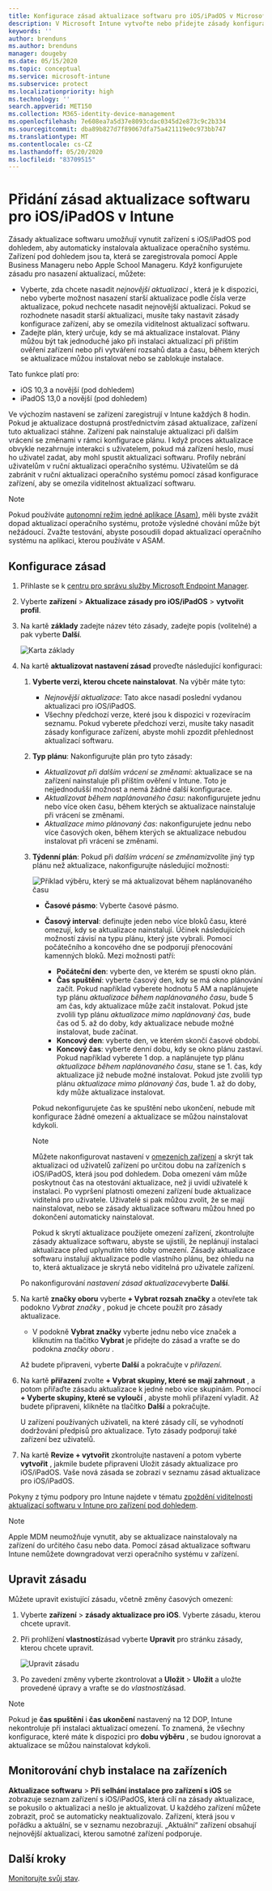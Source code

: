 ```yaml
---
title: Konfigurace zásad aktualizace softwaru pro iOS/iPadOS v Microsoft Intune – Azure | Microsoft Docs
description: V Microsoft Intune vytvořte nebo přidejte zásady konfigurace, které budou omezovat, kdy se aktualizace softwaru automaticky instalují na zařízení s iOS/iPadOS. Můžete zvolit datum a čas, kdy se aktualizace nemají instalovat. Můžete tyto zásady také přiřadit skupinám, uživatelům nebo zařízením a vyhledat případné chyby instalace.
keywords: ''
author: brenduns
ms.author: brenduns
manager: dougeby
ms.date: 05/15/2020
ms.topic: conceptual
ms.service: microsoft-intune
ms.subservice: protect
ms.localizationpriority: high
ms.technology: ''
search.appverid: MET150
ms.collection: M365-identity-device-management
ms.openlocfilehash: 7e608ea7a5d37e8093cdac0345d2e873c9c2b334
ms.sourcegitcommit: dba89b827d7f89067dfa75a421119e0c973bb747
ms.translationtype: MT
ms.contentlocale: cs-CZ
ms.lasthandoff: 05/20/2020
ms.locfileid: "83709515"
---
```

# <a name="add-iosipados-software-update-policies-in-intune"></a>Přidání zásad aktualizace softwaru pro iOS/iPadOS v Intune

Zásady aktualizace softwaru umožňují vynutit zařízení s iOS/iPadOS pod dohledem, aby automaticky instalovala aktualizace operačního systému. Zařízení pod dohledem jsou ta, která se zaregistrovala pomocí Apple Business Manageru nebo Apple School Manageru. Když konfigurujete zásadu pro nasazení aktualizací, můžete:

- Vyberte, zda chcete nasadit *nejnovější aktualizaci* , která je k dispozici, nebo vyberte možnost nasazení starší aktualizace podle čísla verze aktualizace, pokud nechcete nasadit nejnovější aktualizaci. Pokud se rozhodnete nasadit starší aktualizaci, musíte taky nastavit zásady konfigurace zařízení, aby se omezila viditelnost aktualizací softwaru.
- Zadejte plán, který určuje, kdy se má aktualizace instalovat. Plány můžou být tak jednoduché jako při instalaci aktualizací při příštím ověření zařízení nebo při vytváření rozsahů data a času, během kterých se aktualizace můžou instalovat nebo se zablokuje instalace.

Tato funkce platí pro:

- iOS 10,3 a novější (pod dohledem)
- iPadOS 13,0 a novější (pod dohledem)

Ve výchozím nastavení se zařízení zaregistrují v Intune každých 8 hodin. Pokud je aktualizace dostupná prostřednictvím zásad aktualizace, zařízení tuto aktualizaci stáhne. Zařízení pak nainstaluje aktualizaci při dalším vrácení se změnami v rámci konfigurace plánu. I když proces aktualizace obvykle nezahrnuje interakci s uživatelem, pokud má zařízení heslo, musí ho uživatel zadat, aby mohl spustit aktualizaci softwaru. Profily nebrání uživatelům v ruční aktualizaci operačního systému. Uživatelům se dá zabránit v ruční aktualizaci operačního systému pomocí zásad konfigurace zařízení, aby se omezila viditelnost aktualizací softwaru.

> [!NOTE]
> Pokud používáte [autonomní režim jedné aplikace (Asam)](https://docs.microsoft.com/mem/intune/configuration/device-restrictions-ios#autonomous-single-app-mode-asam), měli byste zvážit dopad aktualizací operačního systému, protože výsledné chování může být nežádoucí.
Zvažte testování, abyste posoudili dopad aktualizací operačního systému na aplikaci, kterou používáte v ASAM.

## <a name="configure-the-policy"></a>Konfigurace zásad

1. Přihlaste se k [centru pro správu služby Microsoft Endpoint Manager](https://go.microsoft.com/fwlink/?linkid=2109431).
2. Vyberte **zařízení**  >  **Aktualizace zásady pro iOS/iPadOS**  >  **vytvořit profil**.
3. Na kartě **základy** zadejte název této zásady, zadejte popis (volitelné) a pak vyberte **Další**.

   ![Karta základy](./media/software-updates-ios/basics-tab.png)

4. Na kartě **aktualizovat nastavení zásad** proveďte následující konfiguraci:

   1. **Vyberte verzi, kterou chcete nainstalovat**. Na výběr máte tyto:

      - *Nejnovější aktualizace*: Tato akce nasadí poslední vydanou aktualizaci pro iOS/iPadOS.
      - Všechny předchozí verze, které jsou k dispozici v rozevíracím seznamu. Pokud vyberete předchozí verzi, musíte taky nasadit zásady konfigurace zařízení, abyste mohli zpozdit přehlednost aktualizací softwaru.

   2. **Typ plánu**: Nakonfigurujte plán pro tyto zásady:

      - *Aktualizovat při dalším vrácení se změnami*: aktualizace se na zařízení nainstaluje při příštím ověření v Intune. Toto je nejjednodušší možnost a nemá žádné další konfigurace.
      - *Aktualizovat během naplánovaného času*: nakonfigurujete jednu nebo více oken času, během kterých se aktualizace nainstaluje při vrácení se změnami.
      - *Aktualizace mimo plánovaný čas*: nakonfigurujete jednu nebo více časových oken, během kterých se aktualizace nebudou instalovat při vrácení se změnami.

   3. **Týdenní plán**: Pokud při *dalším vrácení se změnami*zvolíte jiný typ plánu než aktualizace, nakonfigurujte následující možnosti:

      ![Příklad výběru, který se má aktualizovat během naplánovaného času](./media/software-updates-ios/scheduled-time.png)

      - **Časové pásmo**: Vyberte časové pásmo.
      - **Časový interval**: definujte jeden nebo více bloků času, které omezují, kdy se aktualizace nainstalují. Účinek následujících možností závisí na typu plánu, který jste vybrali. Pomocí počátečního a koncového dne se podporují přenocování kamenných bloků. Mezi možnosti patří:

        - **Počáteční den**: vyberte den, ve kterém se spustí okno plán.
        - **Čas spuštění**: vyberte časový den, kdy se má okno plánování začít. Pokud například vyberete hodnotu 5 AM a naplánujete typ plánu *aktualizace během naplánovaného času*, bude 5 am čas, kdy aktualizace může začít instalovat. Pokud jste zvolili typ plánu *aktualizace mimo naplánovaný čas*, bude čas od 5. až do doby, kdy aktualizace nebude možné instalovat, bude začínat.
        - **Koncový den**: vyberte den, ve kterém skončí časové období.
        - **Koncový čas**: vyberte denní dobu, kdy se okno plánu zastaví. Pokud například vyberete 1 dop. a naplánujete typ plánu *aktualizace během naplánovaného času*, stane se 1. čas, kdy aktualizace již nebude možné instalovat. Pokud jste zvolili typ plánu *aktualizace mimo plánovaný čas*, bude 1. až do doby, kdy může aktualizace instalovat.

       Pokud nekonfigurujete čas ke spuštění nebo ukončení, nebude mít konfigurace žádné omezení a aktualizace se můžou nainstalovat kdykoli.  

       > [!NOTE]
       > Můžete nakonfigurovat nastavení v [omezeních zařízení](../configuration/device-restrictions-ios.md#general) a skrýt tak aktualizaci od uživatelů zařízení po určitou dobu na zařízeních s iOS/iPadOS, která jsou pod dohledem. Doba omezení vám může poskytnout čas na otestování aktualizace, než ji uvidí uživatelé k instalaci. Po vypršení platnosti omezení zařízení bude aktualizace viditelná pro uživatele. Uživatelé si pak můžou zvolit, že se mají nainstalovat, nebo se zásady aktualizace softwaru můžou hned po dokončení automaticky nainstalovat.
       >
       > Pokud k skrytí aktualizace použijete omezení zařízení, zkontrolujte zásady aktualizace softwaru, abyste se ujistili, že neplánují instalaci aktualizace před uplynutím této doby omezení. Zásady aktualizace softwaru instalují aktualizace podle vlastního plánu, bez ohledu na to, která aktualizace je skrytá nebo viditelná pro uživatele zařízení.

   Po nakonfigurování *nastavení zásad aktualizace*vyberte **Další**.

5. Na kartě **značky oboru** vyberte **+ Vybrat rozsah značky** a otevřete tak podokno *Vybrat značky* , pokud je chcete použít pro zásady aktualizace.

   - V podokně **Vybrat značky** vyberte jednu nebo více značek a kliknutím na tlačítko **Vybrat** je přidejte do zásad a vraťte se do podokna *značky oboru* .

   Až budete připraveni, vyberte **Další** a pokračujte v *přiřazení*.

6. Na kartě **přiřazení** zvolte **+ Vybrat skupiny, které se mají zahrnout** , a potom přiřaďte zásadu aktualizace k jedné nebo více skupinám. Pomocí **+ Vyberte skupiny, které se vyloučí** , abyste mohli přiřazení vyladit. Až budete připraveni, klikněte na tlačítko **Další** a pokračujte.

   U zařízení používaných uživateli, na které zásady cílí, se vyhodnotí dodržování předpisů pro aktualizace. Tyto zásady podporují také zařízení bez uživatelů.

7. Na kartě **Revize + vytvořit** zkontrolujte nastavení a potom vyberte **vytvořit** , jakmile budete připraveni Uložit zásady aktualizace pro iOS/iPadOS. Vaše nová zásada se zobrazí v seznamu zásad aktualizace pro iOS/iPadOS.

Pokyny z týmu podpory pro Intune najdete v tématu [zpoždění viditelnosti aktualizací softwaru v Intune pro zařízení pod dohledem](https://techcommunity.microsoft.com/t5/Intune-Customer-Success/Delaying-visibility-of-software-updates-in-Intune-for-supervised/ba-p/345753).

> [!NOTE]
> Apple MDM neumožňuje vynutit, aby se aktualizace nainstalovaly na zařízení do určitého času nebo data. Pomocí zásad aktualizace softwaru Intune nemůžete downgradovat verzi operačního systému v zařízení.

## <a name="edit-a-policy"></a>Upravit zásadu

Můžete upravit existující zásadu, včetně změny časových omezení:

1. Vyberte **zařízení**  >  **zásady aktualizace pro iOS**. Vyberte zásadu, kterou chcete upravit.

2. Při prohlížení **vlastností**zásad vyberte **Upravit** pro stránku zásady, kterou chcete upravit.

   ![Upravit zásadu](./media/software-updates-ios/edit-policy.png)

3. Po zavedení změny vyberte zkontrolovat a **Uložit**  >  **Uložit** a uložte provedené úpravy a vraťte se do *vlastností*zásad.

> [!NOTE]
> Pokud je **čas spuštění** i **čas ukončení** nastavený na 12 DOP, Intune nekontroluje při instalaci aktualizací omezení. To znamená, že všechny konfigurace, které máte k dispozici pro **dobu výběru** , se budou ignorovat a aktualizace se můžou nainstalovat kdykoli.

## <a name="monitor-device-installation-failures"></a>Monitorování chyb instalace na zařízeních

<!-- 1352223 -->
**Aktualizace softwaru**  >  **Při selhání instalace pro zařízení s iOS** se zobrazuje seznam zařízení s iOS/iPadOS, která cílí na zásady aktualizace, se pokusilo o aktualizaci a nešlo je aktualizovat. U každého zařízení můžete zobrazit, proč se automaticky neaktualizovalo. Zařízení, která jsou v pořádku a aktuální, se v seznamu nezobrazují. „Aktuální“ zařízení obsahují nejnovější aktualizaci, kterou samotné zařízení podporuje.

## <a name="next-steps"></a>Další kroky

[Monitorujte svůj stav](../configuration/device-profile-monitor.md).
